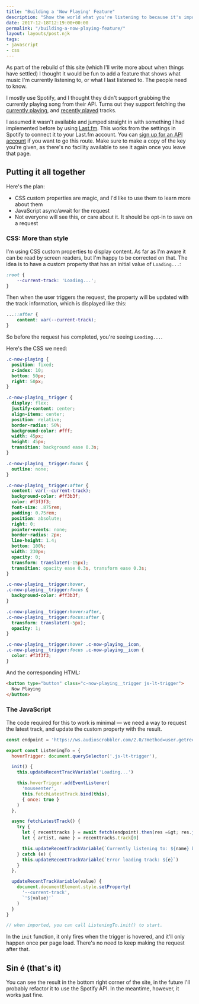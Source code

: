 ```yaml
---
title: "Building a 'Now Playing' Feature"
description: "Show the world what you're listening to because it's important."
date: 2017-12-18T12:19:00+00:00
permalink: "/building-a-now-playing-feature/"
layout: layouts/post.njk
tags:
- javascript
- css
---
```


As part of the rebuild of this site (which I'll write more about when things have settled) I thought it would be fun to add a feature that shows what music I'm currently listening to, or what I last listened to. The people need to know.</p>
<p>I mostly use Spotify, and I thought they didn't support grabbing the currently playing song from their API. Turns out they support fetching the <a href="https://developer.spotify.com/web-api/get-the-users-currently-playing-track/" target="_blank" rel="noopener">currently playing</a>, and <a href="https://developer.spotify.com/web-api/web-api-personalization-endpoints/get-recently-played/" target="_blank" rel="noopener">recently played</a> tracks.

I assumed it wasn't available and jumped straight in with something I had implemented before by using <a href="https://www.last.fm/" target="_blank" rel="noopener">Last.fm</a>. This works from the settings in Spotify to connect it to your Last.fm account. You can <a href="https://www.last.fm/api/account/create" target="_blank" rel="noopener">sign up for an API account</a> if you want to go this route. Make sure to make a copy of the key you're given, as there's no facility available to see it again once you leave that page.

## Putting it all together

Here's the plan:

- CSS custom properties are magic, and I'd like to use them to learn more about them
- JavaScript async/await for the request
- Not everyone will see this, or care about it. It should be opt-in to save on a request

### CSS: More than style

I'm using CSS custom properties to display content. As far as I'm aware it can be read by screen readers, but I'm happy to be corrected on that.
The idea is to have a custom property that has an initial value of `Loading...`:

``` css
:root {
    --current-track: 'Loading...';
}
```

Then when the user triggers the request, the property will be updated with the track information, which is displayed like this:

``` css
...::after {
    content: var(--current-track);
}
```

So before the request has completed, you're seeing `Loading...`.

Here's the CSS we need:

``` css
.c-now-playing {
  position: fixed;
  z-index: 10;
  bottom: 50px;
  right: 50px;
}

.c-now-playing__trigger {
  display: flex;
  justify-content: center;
  align-items: center;
  position: relative;
  border-radius: 50%;
  background-color: #fff;
  width: 45px;
  height: 45px;
  transition: background ease 0.3s;
}

.c-now-playing__trigger:focus {
  outline: none;
}

.c-now-playing__trigger:after {
  content: var(--current-track);
  background-color: #ff3b3f;
  color: #f3f3f3;
  font-size: .875rem;
  padding: 0.75rem;
  position: absolute;
  right: 0;
  pointer-events: none;
  border-radius: 2px;
  line-height: 1.4;
  bottom: 100%;
  width: 230px;
  opacity: 0;
  transform: translateY(-15px);
  transition: opacity ease 0.3s, transform ease 0.3s;
}

.c-now-playing__trigger:hover,
.c-now-playing__trigger:focus {
  background-color: #ff3b3f;
}

.c-now-playing__trigger:hover:after,
.c-now-playing__trigger:focus:after {
  transform: translateY(-5px);
  opacity: 1;
}

.c-now-playing__trigger:hover .c-now-playing__icon,
.c-now-playing__trigger:focus .c-now-playing__icon {
  color: #f3f3f3;
}
```

And the corresponding HTML:

``` html
<button type="button" class="c-now-playing__trigger js-lt-trigger">
  Now Playing
</button>
```

### The JavaScript
<p>The code required for this to work is minimal &#8212; we need a way to request the latest track, and update the custom property with the result.</p>

``` js
const endpoint = 'https://ws.audioscrobbler.com/2.0/?method=user.getrecenttracks&amp;user=NAME&amp;api_key=API_KEY&amp;format=json&amp;limit=1'

export const ListeningTo = {
  hoverTrigger: document.querySelector('.js-lt-trigger'),

  init() {
    this.updateRecentTrackVariable('Loading...')

    this.hoverTrigger.addEventListener(
      'mouseenter',
      this.fetchLatestTrack.bind(this),
      { once: true }
    )
  },

  async fetchLatestTrack() {
    try {
      let { recenttracks } = await fetch(endpoint).then(res =&gt; res.json())
      let { artist, name } = recenttracks.track[0]

      this.updateRecentTrackVariable(`Currently listening to: ${name} by ${artist['#text']}`)
    } catch (e) {
      this.updateRecentTrackVariable(`Error loading track: ${e}`)
    }
  },

  updateRecentTrackVariable(value) {
    document.documentElement.style.setProperty(
      '--current-track',
      `'${value}'`
    )
  }
}

// when imported, you can call ListeningTo.init() to start.
```

In the `init` function, it only fires when the trigger is hovered, and it'll only happen once per page load. There's no need to keep making the request after that.

## Sin é (that's it)
You can see the result in the bottom right corner of the site, in the future I'll probably refactor it to use the Spotify API. In the meantime, however, it works just fine.
